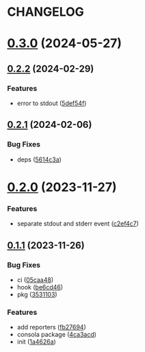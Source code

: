 # CHANGELOG

# [0.3.0](https://github.com/Innei/nestjs-pretty-logger/compare/v0.2.2...v0.3.0) (2024-05-27)



## [0.2.2](https://github.com/Innei/nestjs-pretty-logger/compare/v0.2.1...v0.2.2) (2024-02-29)


### Features

* error to stdout ([5def54f](https://github.com/Innei/nestjs-pretty-logger/commit/5def54f1298db3f997b733cfd468b52d46c56a74))



## [0.2.1](https://github.com/Innei/nestjs-pretty-logger/compare/v0.2.0...v0.2.1) (2024-02-06)


### Bug Fixes

* deps ([5614c3a](https://github.com/Innei/nestjs-pretty-logger/commit/5614c3ac39d69ad6adc1a40e2b19b8b4716c63d6))



# [0.2.0](https://github.com/Innei/nestjs-pretty-logger/compare/v0.1.1...v0.2.0) (2023-11-27)


### Features

* separate stdout and stderr event ([c2ef4c7](https://github.com/Innei/nestjs-pretty-logger/commit/c2ef4c7d3663f8d8ea7c346f1e3a822235319a76))



## [0.1.1](https://github.com/Innei/nestjs-pretty-logger/compare/1a4626ae9486088040970d57b72c5d15bd9660ed...v0.1.1) (2023-11-26)


### Bug Fixes

* ci ([05caa48](https://github.com/Innei/nestjs-pretty-logger/commit/05caa4809ad00e1d924717eee294c96950271274))
* hook ([be6cd46](https://github.com/Innei/nestjs-pretty-logger/commit/be6cd464372e1654acc7212797fec50188c3b89a))
* pkg ([3531103](https://github.com/Innei/nestjs-pretty-logger/commit/35311038e5d2fdff946b146510355a78e0d5d397))


### Features

* add reporters ([fb27694](https://github.com/Innei/nestjs-pretty-logger/commit/fb27694d810b9c8ed37e270a02e5454b5bfdd7ff))
* consola package ([4ca3acd](https://github.com/Innei/nestjs-pretty-logger/commit/4ca3acd3876aae1018c8fc0988bcf5b7da7bb130))
* init ([1a4626a](https://github.com/Innei/nestjs-pretty-logger/commit/1a4626ae9486088040970d57b72c5d15bd9660ed))




